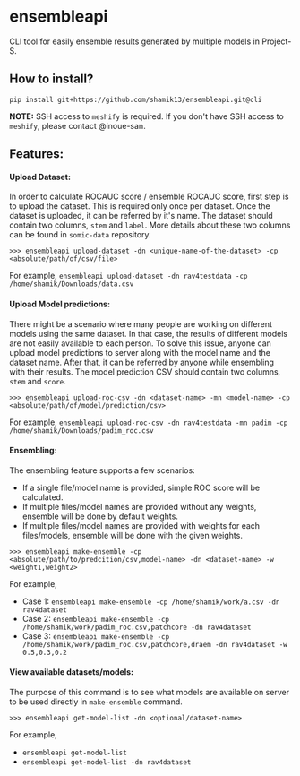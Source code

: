 # ensembleapi
CLI tool for easily ensemble results generated by multiple models in Project-S.

## How to install?
```
pip install git+https://github.com/shamik13/ensembleapi.git@cli
```
**NOTE:** SSH access to `meshify` is required. If you don't have SSH access to `meshify`, please contact @inoue-san.

## Features:

#### Upload Dataset:
In order to calculate ROCAUC score / ensemble ROCAUC score, first step is to upload the dataset. This is required only once per dataset. Once the dataset is uploaded, it can be referred by it's name.  The dataset should contain two columns, `stem` and `label`. More details about these two columns can be found in `somic-data` repository.

```
>>> ensembleapi upload-dataset -dn <unique-name-of-the-dataset> -cp <absolute/path/of/csv/file>
```
For example, `ensembleapi upload-dataset -dn rav4testdata -cp /home/shamik/Downloads/data.csv`


#### Upload Model predictions:
There might be a scenario where many people are working on different models using the same dataset. In that case, the results of different models are not easily available to each person. To solve this issue, anyone can upload model predictions to server along with the model name and the dataset name. After that, it can be referred by anyone while ensembling with their results. The model prediction CSV should contain two columns, `stem` and `score`. 

```
>>> ensembleapi upload-roc-csv -dn <dataset-name> -mn <model-name> -cp <absolute/path/of/model/prediction/csv>
```
For example, `ensembleapi upload-roc-csv -dn rav4testdata -mn padim -cp /home/shamik/Downloads/padim_roc.csv`

#### Ensembling:
The ensembling feature supports a few scenarios:
- If a single file/model name is provided, simple ROC score will be calculated.
- If multiple files/model names are provided without any weights, ensemble will be done by default weights.
- If multiple files/model names are provided with weights for each files/models, ensemble will be done with the given weights.
```
>>> ensembleapi make-ensemble -cp <absolute/path/to/predcition/csv,model-name> -dn <dataset-name> -w <weight1,weight2>
```
For example, 
- Case 1: `ensembleapi make-ensemble -cp /home/shamik/work/a.csv -dn rav4dataset`
- Case 2: `ensembleapi make-ensemble -cp /home/shamik/work/padim_roc.csv,patchcore -dn rav4dataset`
- Case 3: `ensembleapi make-ensemble -cp /home/shamik/work/padim_roc.csv,patchcore,draem -dn rav4dataset -w 0.5,0.3,0.2`

#### View available datasets/models:
The purpose of this command is to see what models are available on server to be used directly in `make-ensemble` command.
```
>>> ensembleapi get-model-list -dn <optional/dataset-name>
```
For example,
- `ensembleapi get-model-list`
- `ensembleapi get-model-list -dn rav4dataset`
